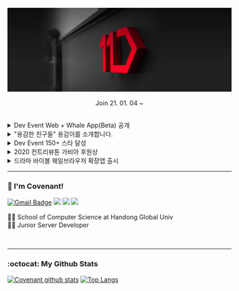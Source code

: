<div align=center>

![img](./img/11-logo.png)

Join 21. 01. 04 ~

</div>

<br />

<details>
  <summary>Dev Event Web + Whale App(Beta) 공개 </summary>

## 🎈 Dev Event Web + Whale App(Beta) 공개~

<div align=center>

![img](./img/dev-event-whale-2.png)

Dev Event를 웨일 브라우저 확장앱으로 만나보세요!

[Whale Store Link](https://store.whale.naver.com/detail/peoakdpkgaaddnccepdmgnjghelkdein)

-------------

![img](./img/dev-event-web.png)

[Dev event 바로가기](https://brave-people.github.io/Dev-Event-Client/)

"용감한 친구들"의 프로젝트 Dev event의 Web 버전이 공개되었습니다! <br />
멋진 프로젝트를 발전시켜준 [@Woohwahwa](https://github.com/Woohwahwa) 감사합니다!

👀[용감한 친구들 맴버 보러가기](https://brave-people.github.io/brave-member/)👀

-----------

</div>

</details>

<details>
  <summary>"용감한 친구들" 용감이를 소개합니다. </summary>

  ## " 용감한 친구들 " 용감이를 소개합니다. 

  <div align=center>

  ![img](./img/brave-member2.png)

  [용감한 친구들 맴버 페이지](https://brave-people.github.io/brave-member/)

  "용감한 친구들"은 20년 07월 HGU(남송리 삼번지) 출신 개발자들의 모임으로 시작했습니다. <br />
  현재 [데브 이벤트](https://github.com/brave-people/Dev-Event)를 관리중이며 데브이벤트 Client, Server를 개발중에 있습니다.

-----------

</div>

</details>

<details>
  <summary>Dev Event 150+ 스타 달성</summary>

  ## 🎉 Dev Event 150+ 스타 달성

  <div align=center>

  ![img](./img/dev-event-150-v3.png)

  [Dev Event](https://github.com/brave-people/Dev-Event)가 150스타를 달성했습니다. <br />
  방문, PR 그리고 스타 눌러주신 분들 감사합니다. 🙏

--------------

  </div>
</details>


<details>
  <summary>2020 컨트리뷰톤 가비아 후원상</summary>

  ## 2020 컨트리뷰톤 가비아 후원상

  <div align=center>

  ![img](./img/contributon.png)

  NexClipper Open Source Edition으로 참가하여 가비아 후원상을 받았습니다. <br />
  멘토님들, 함께하신 분들 감사합니다!

  [Blog. 2020 컨트리뷰톤 교육 후기](https://covenant.tistory.com/199)

  ------------

  </div>
</details>

<details>
  <summary>드라마 바이블 웨일브라우저 확장앱 출시
  </summary>

## 📣 드라마 바이블 웨일 확장앱 출시

<p align="center">
  <img src="https://github.com/whale-lab/drama-bible/blob/master/images/readme_cover.png?raw=true" width="60%"/>
</p>
<p align="center">
  <a href="https://store.whale.naver.com/detail/nifdgfjcbdoidcipoeolgfjafcjoljli"> 웨일 스토어 - 드라마바이블</a> 👈 바로가기!
</p>

--------

</details>


--------

<h3> 🏃   I'm Covenant!  </h3>

[![Gmail Badge](https://img.shields.io/badge/-21300035@handong.edu-c14438?style=flat-square&logo=Gmail&logoColor=white&link=mailto:covenant.ko)](mailto:21300035@handong.edu) <a href="https://github.com/KoEonYack"> <a href="https://covenant.tistory.com/"><a href="https://www.linkedin.com/in/%EC%96%B8%EC%95%BD-%EA%B3%A0-6823901b5/">
<img src="https://img.shields.io/badge/LinkedIn-blue?style=flat&logo=LinkedIn"/></a> 
<img src="https://img.shields.io/badge/Tistoy_Blog-black?style=flat&logo=Blogger"/></a> 
<img src="https://img.shields.io/badge/Github-black?style=flat&logo=GitHub"/></a> 

<!--
[![naverblog](https://img.shields.io/badge/Tistory-blog-badge)](https://covenant.tistory.com/)
<a href="https://www.linkedin.com/in/%EC%96%B8%EC%95%BD-%EA%B3%A0-6823901b5/">
<img src="https://img.shields.io/badge/LinkedIn-blue?style=flat&logo=LinkedIn"/></a> 
-->

👨‍🎓 School of Computer Science at Handong Global Univㅤ<br />
👨‍💻 Junior Server Developer <br />

<!--
📄 [Resume](https://koeonyack.github.io/resume/) 
<img src="https://miro.medium.com/max/384/0*A6EB_Ykks5bPp_rM.gif" width="35px"/>
-->

<br />

---------------

<!-- 

### 🧰 Languages and Tools

<p align="center">
<code>
<img src="https://raw.githubusercontent.com/github/explore/80688e429a7d4ef2fca1e82350fe8e3517d3494d/topics/python/python.png" alt="Python" height="30" style="vertical-align:top; margin:4px">
<img src="https://raw.githubusercontent.com/github/explore/80688e429a7d4ef2fca1e82350fe8e3517d3494d/topics/django/django.png" alt="django" height="30" style="vertical-align:top; margin:4px">
<img src="https://raw.githubusercontent.com/github/explore/80688e429a7d4ef2fca1e82350fe8e3517d3494d/topics/javascript/javascript.png" alt="Javascript" height="30" style="vertical-align:top; margin:4px">
<img src="https://raw.githubusercontent.com/github/explore/80688e429a7d4ef2fca1e82350fe8e3517d3494d/topics/go/go.png" alt="go" height="30" style="vertical-align:top; margin:4px">
<img src="https://raw.githubusercontent.com/github/explore/51ecd5df4fcd5cd5377e6b2b00a330368b7b5f21/topics/gin/gin.png" alt="go" height="30" style="vertical-align:top; margin:4px">
<img src="https://raw.githubusercontent.com/github/explore/80688e429a7d4ef2fca1e82350fe8e3517d3494d/topics/docker/docker.png" alt="VS Code" height="30" style="vertical-align:top; margin:4px">
<img src="https://raw.githubusercontent.com/github/explore/80688e429a7d4ef2fca1e82350fe8e3517d3494d/topics/visual-studio-code/visual-studio-code.png" alt="VS Code" height="30" style="vertical-align:top; margin:4px">
<a href="https://sourcerer.io/koeonyack"><img src="https://sourcerer.io/icons/logo-sharing.svg"height="32px" alt="Sourcerer"></a>
  
</code>
</p>
-->

### :octocat: My Github Stats

[![Covenant github stats](https://github-readme-stats.vercel.app/api?username=koeonyack&theme=vue&show_icons=true&hide=stars)](https://github.com/anuraghazra/github-readme-stats)
[![Top Langs](https://github-readme-stats.vercel.app/api/top-langs/?username=koeonyack&layout=compact)](https://github.com/anuraghazra/github-readme-stats)


<!--

<p align="center">
  
[![Tech Blog Badge](https://img.shields.io/badge/-Tech%20blog-black?style=flat-square&logo=github&link=https://ooeunz.tistory.com/)](http://covenant.tistory.com/)
[![Gmail Badge](https://img.shields.io/badge/Gmail-d14836?style=flat-square&logo=Gmail&logoColor=white&link=yuns994@gmail.com)](21300035@handong.edu)

</p>


**KoEonYack/koeonyack** is a ✨ _special_ ✨ repository because its `README.md` (this file) appears on your GitHub profile.

Here are some ideas to get you started:

- 🔭 I’m currently working on ...x
- 🌱 I’m currently learning ...
- 👯 I’m looking to collaborate on ...
- 🤔 I’m looking for help with ...
- 💬 Ask me about ...
- 📫 How to reach me: ...
- 😄 Pronouns: ...
- ⚡ Fun fact: ...
-->
